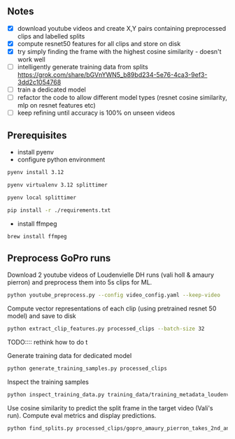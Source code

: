 
## Notes

- [x] download youtube videos and create X,Y pairs containing preprocessed clips and labelled splits
- [x] compute resnet50 features for all clips and store on disk
- [x] try simply finding the frame with the highest cosine similarity - doesn't work well
- [ ] intelligently generate training data from splits https://grok.com/share/bGVnYWN5_b89bd234-5e76-4ca3-9ef3-3dd2c1054768 
- [ ] train a dedicated model
- [ ] refactor the code to allow different model types (resnet cosine similarity, mlp on resnet features etc)
- [ ] keep refining until accuracy is 100% on unseen videos

## Prerequisites

- install pyenv
- configure python environment

```bash
pyenv install 3.12

pyenv virtualenv 3.12 splittimer

pyenv local splittimer

pip install -r ./requirements.txt
```

- install ffmpeg

```bash
brew install ffmpeg
```

## Preprocess GoPro runs

Download 2 youtube videos of Loudenvielle DH runs (vali holl & amaury pierron) and preprocess them into 5s clips for ML.

```bash
python youtube_preprocess.py --config video_config.yaml --keep-video
```

Compute vector representations of each clip (using pretrained resnet 50 model) and save to disk

```bash
python extract_clip_features.py processed_clips --batch-size 32
```

TODO:::: rethink how to do t

Generate training data for dedicated model

```bash
python generate_training_samples.py processed_clips
```

Inspect the training samples

```bash
python inspect_training_data.py training_data/training_metadata_loudenvielle_2025_amaury_pierron_vali_holl.npz --num_positive 5 --num_negative 5
```

Use cosine similarity to predict the split frame in the target video (Vali's run). Compute eval metrics and display predictions.

```bash
python find_splits.py processed_clips/gopro_amaury_pierron_takes_2nd_and_overall_points_lead__loudenvielle__25_uci_dh_mtb_world_cup processed_clips/gopro_vali_holl_takes_2nd_place__loudenvielle__25_uci_dh_mtb_world_cup
```